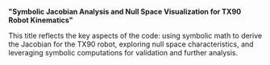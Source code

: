 **"Symbolic Jacobian Analysis and Null Space Visualization for TX90 Robot Kinematics"**

This title reflects the key aspects of the code: using symbolic math to derive the Jacobian for the TX90 robot, exploring null space characteristics, and leveraging symbolic computations for validation and further analysis.
